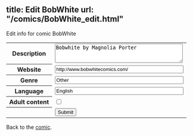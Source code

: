 title: Edit BobWhite
url: "/comics/BobWhite_edit.html"
---
Edit info for comic BobWhite

<form name="comic" action="http://gaepostmail.appspot.com/comic/" method="post">
<table class="comicinfo">
<tr>
<th>Description</th><td><textarea name="description" cols="40" rows="3">Bobwhite by Magnolia Porter</textarea></td>
</tr>
<tr>
<th>Website</th><td><input type="text" name="url" value="http://www.bobwhitecomics.com/" size="40"/></td>
</tr>
<tr>
<th>Genre</th><td><input type="text" name="genre" value="Other" size="40"/></td>
</tr>
<tr>
<th>Language</th><td><input type="text" name="language" value="English" size="40"/></td>
</tr>
<tr>
<th>Adult content</th><td><input type="checkbox" name="adult" value="adult" /></td>
</tr>
<tr>
<th></th><td>
<input type="hidden" name="comic" value="BobWhite" />
<input type="submit" name="submit" value="Submit" />
</td>
</tr>
</table>
</form>

Back to the [comic](BobWhite.html).
